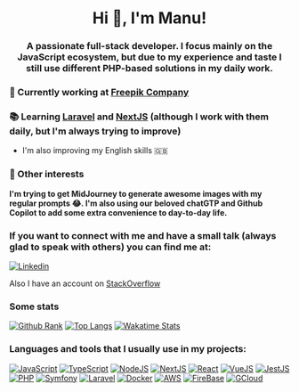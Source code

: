 <h1 align="center">Hi 👋, I'm Manu!</h1>
<h3 align="center">A passionate full-stack developer. I focus mainly on the JavaScript ecosystem, but due to my experience and taste I still use different PHP-based solutions in my daily work.</h3>

### 💼 Currently working at [Freepik Company](https://www.freepikcompany.com)

### 📚 **Learning [Laravel](https://laravel.com/) and [NextJS](https://nextjs.org/) (although I work with them daily, but I'm always trying to improve)**

* I'm also improving my English skills 🇬🇧
### 🤖 Other interests

**I'm trying to get MidJourney to generate awesome images with my regular prompts 😂. I'm also using our beloved chatGTP and Github Copilot to add some extra convenience to day-to-day life.**

### If you want to connect with me and have a small talk (always glad to speak with others) you can find me at:

[![Linkedin](https://img.shields.io/badge/LinkedIn-0077B5?style=for-the-badge&logo=linkedin&logoColor=white)](https://www.linkedin.com/in/manurgdev)

Also I have an account on [StackOverflow](https://stackoverflow.com/users/5440746)

### Some stats

[![Github Rank](https://github-readme-stats-uhze-gkqsoutdw-manurgdev.vercel.app/api?username=manurgdev&count_private=true&show_icons=true)](https://github.com/manurgdev)
[![Top Langs](https://github-readme-stats-uhze-gkqsoutdw-manurgdev.vercel.app/api/top-langs/?username=manurgdev&layout=compact)](https://github.com/manurgdev)
[![Wakatime Stats](https://github-readme-stats-uhze-gkqsoutdw-manurgdev.vercel.app/api/wakatime?username=manurgdev&layout=compact&range=last_7_days)](https://github.com/manurgdev)

### Languages and tools that I usually use in my projects:

[![JavaScript](https://img.shields.io/badge/JavaScript-323330?style=for-the-badge&logo=javascript&logoColor=F7DF1E)](https://developer.mozilla.org/en-US/docs/Web/JavaScript)
[![TypeScript](https://img.shields.io/badge/TypeScript-007ACC?style=for-the-badge&logo=typescript&logoColor=white)](https://www.typescriptlang.org/)
[![NodeJS](https://img.shields.io/badge/Node.js-339933?style=for-the-badge&logo=nodedotjs&logoColor=white)](https://nodejs.org)
[![NextJS](https://img.shields.io/badge/next.js-000000?style=for-the-badge&logo=nextdotjs&logoColor=white)](https://nextjs.org/)
[![React](https://img.shields.io/badge/React-20232A?style=for-the-badge&logo=react&logoColor=61DAFB)](https://reactjs.org/)
[![VueJS](https://img.shields.io/badge/Vue.js-35495E?style=for-the-badge&logo=vuedotjs&logoColor=4FC08D)](https://vuejs.org/)
[![JestJS](https://img.shields.io/badge/Jest-C21325?style=for-the-badge&logo=jest&logoColor=white)](https://jestjs.io)
[![PHP](https://img.shields.io/badge/PHP-777BB4?style=for-the-badge&logo=php&logoColor=white)](https://www.php.net)
[![Symfony](https://img.shields.io/badge/Symfony-000000?style=for-the-badge&logo=Symfony&logoColor=white)](https://symfony.com)
[![Laravel](https://img.shields.io/badge/Laravel-FF2D20?style=for-the-badge&logo=laravel&logoColor=white)](https://laravel.com/)
[![Docker](https://img.shields.io/badge/Docker-2CA5E0?style=for-the-badge&logo=docker&logoColor=white)](https://www.docker.com/)
[![AWS](https://img.shields.io/badge/Amazon_AWS-FF9900?style=for-the-badge&logo=amazonaws&logoColor=white)](https://aws.amazon.com)
[![FireBase](https://img.shields.io/badge/firebase-ffca28?style=for-the-badge&logo=firebase&logoColor=black)](https://firebase.google.com/)
[![GCloud](https://img.shields.io/badge/Google_Cloud-4285F4?style=for-the-badge&logo=google-cloud&logoColor=white)](https://cloud.google.com)
